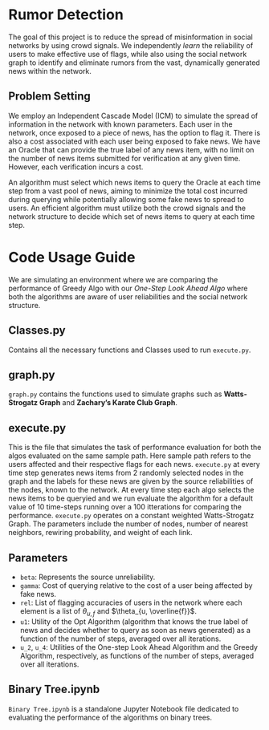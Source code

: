 # Rumor Detection
The goal of this project is to reduce the spread of misinformation in social networks by using crowd signals. We independently _learn_ the reliability of users to make effective use of flags, while also using the social network graph to identify and eliminate rumors from the vast, dynamically generated news within the network.
## Problem Setting
We employ an Independent Cascade Model (ICM) to simulate the spread of information in the network with known parameters. Each user in the network, once exposed to a piece of news, has the option to flag it. 
There is also a cost associated with each user being exposed to fake news. We have an Oracle that can provide the true label of any news item, with no limit on the number of news items submitted for verification at any given time. 
However, each verification incurs a cost.


An algorithm must select which news items to query the Oracle at each time step from a vast pool of news, aiming to minimize the total cost incurred during querying while potentially allowing some fake news to spread to users. 
An efficient algorithm must utilize both the crowd signals and the network structure to decide which set of news items to query at each time step.
# Code Usage Guide

We are simulating an environment where we are comparing the performance of Greedy Algo with our _One-Step Look Ahead Algo_ where both the algorithms are aware of user reliabilities and the social network structure.

## Classes.py

Contains all the necessary functions and Classes used to run `execute.py`.

## graph.py

`graph.py` contains the functions used to simulate graphs such as __Watts-Strogatz Graph__ and __Zachary’s Karate Club Graph__.

## execute.py

This is the file that simulates the task of performance evaluation for both the algos evaluated on the same sample path. Here sample path refers to the users affected and their respective flags for each news. `execute.py` at every time step generates news items from 2 randomly selected nodes in the graph and the labels for these news are given by the source reliabilities of the nodes, known to the network. At every time step each algo selects the news items to be queryied and we run evaluate the algorithm for a default value of 10 time-steps running over a 100 itterations for comparing the performance. `execute.py` operates on a constant weighted Watts-Strogatz Graph. The parameters include the number of nodes, number of nearest neighbors, rewiring probability, and weight of each link.

## Parameters

- `beta`: Represents the source unreliability.
- `gamma`: Cost of querying relative to the cost of a user being affected by fake news.
- `rel`: List of flagging accuracies of users in the network where each element is a list of $\theta_{u, f}$ and $\theta_{u, \overline{f}}$.
- `u1`: Utility of the Opt Algorithm (algorithm that knows the true label of news and decides whether to query as soon as news generated) as a function of the number of steps, averaged over all iterations.
- `u_2`, `u_4`: Utilities of the One-step Look Ahead Algorithm and the Greedy Algorithm, respectively, as functions of the number of steps, averaged over all iterations.


## Binary Tree.ipynb

`Binary Tree.ipynb` is a standalone Jupyter Notebook file dedicated to evaluating the performance of the algorithms on binary trees.

